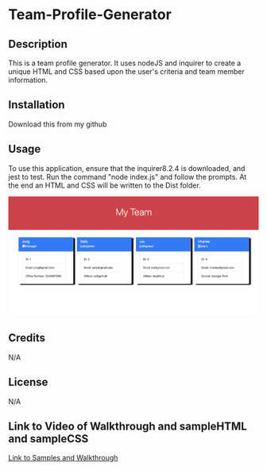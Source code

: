 # Team-Profile-Generator

## Description
This is a team profile generator. It uses nodeJS and inquirer to create a unique HTML and CSS based upon the user's criteria and team member information.
## Installation
Download this from my github

## Usage
To use this application, ensure that the inquirer8.2.4 is downloaded, and jest to test. Run the command "node index.js"  and follow the prompts. At the end an HTML and CSS will be written to the Dist folder.

![mock-up](mock-up.png)



## Credits
N/A

## License
N/A

## Link to Video of Walkthrough and sampleHTML and sampleCSS
[Link to Samples and Walkthrough](https://drive.google.com/drive/folders/1R6zKV_xW-n9e5bdvkogPJ6lLyDpetmKr?usp=sharing)
